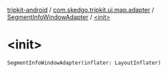 [tripkit-android](../../index.md) / [com.skedgo.tripkit.ui.map.adapter](../index.md) / [SegmentInfoWindowAdapter](index.md) / [&lt;init&gt;](./-init-.md)

# &lt;init&gt;

`SegmentInfoWindowAdapter(inflater: LayoutInflater)`